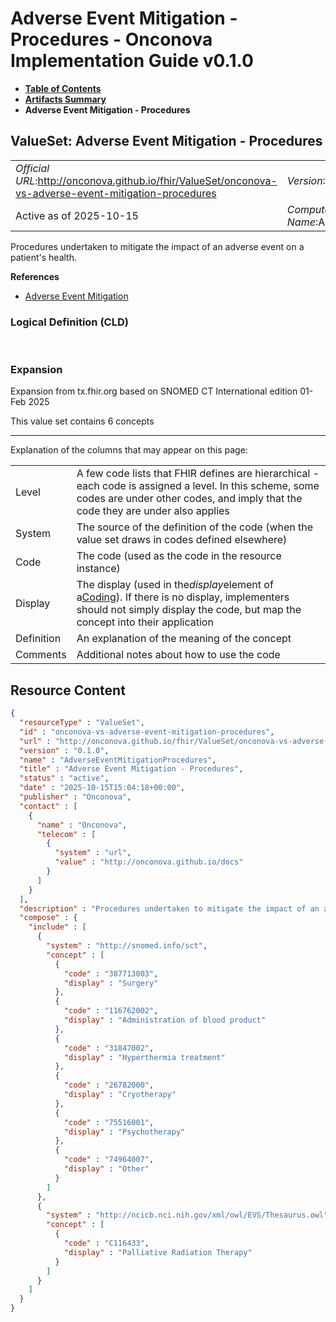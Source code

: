 # Adverse Event Mitigation - Procedures - Onconova Implementation Guide v0.1.0

* [**Table of Contents**](toc.md)
* [**Artifacts Summary**](artifacts.md)
* **Adverse Event Mitigation - Procedures**

## ValueSet: Adverse Event Mitigation - Procedures 

| | |
| :--- | :--- |
| *Official URL*:http://onconova.github.io/fhir/ValueSet/onconova-vs-adverse-event-mitigation-procedures | *Version*:0.1.0 |
| Active as of 2025-10-15 | *Computable Name*:AdverseEventMitigationProcedures |

 
Procedures undertaken to mitigate the impact of an adverse event on a patient's health. 

 **References** 

* [Adverse Event Mitigation](StructureDefinition-onconova-ext-adverse-event-mitigation.md)

### Logical Definition (CLD)

 

### Expansion

Expansion from tx.fhir.org based on SNOMED CT International edition 01-Feb 2025

This value set contains 6 concepts

-------

 Explanation of the columns that may appear on this page: 

| | |
| :--- | :--- |
| Level | A few code lists that FHIR defines are hierarchical - each code is assigned a level. In this scheme, some codes are under other codes, and imply that the code they are under also applies |
| System | The source of the definition of the code (when the value set draws in codes defined elsewhere) |
| Code | The code (used as the code in the resource instance) |
| Display | The display (used in the*display*element of a[Coding](http://hl7.org/fhir/R4/datatypes.html#Coding)). If there is no display, implementers should not simply display the code, but map the concept into their application |
| Definition | An explanation of the meaning of the concept |
| Comments | Additional notes about how to use the code |



## Resource Content

```json
{
  "resourceType" : "ValueSet",
  "id" : "onconova-vs-adverse-event-mitigation-procedures",
  "url" : "http://onconova.github.io/fhir/ValueSet/onconova-vs-adverse-event-mitigation-procedures",
  "version" : "0.1.0",
  "name" : "AdverseEventMitigationProcedures",
  "title" : "Adverse Event Mitigation - Procedures",
  "status" : "active",
  "date" : "2025-10-15T15:04:18+00:00",
  "publisher" : "Onconova",
  "contact" : [
    {
      "name" : "Onconova",
      "telecom" : [
        {
          "system" : "url",
          "value" : "http://onconova.github.io/docs"
        }
      ]
    }
  ],
  "description" : "Procedures undertaken to mitigate the impact of an adverse event on a patient's health.",
  "compose" : {
    "include" : [
      {
        "system" : "http://snomed.info/sct",
        "concept" : [
          {
            "code" : "387713003",
            "display" : "Surgery"
          },
          {
            "code" : "116762002",
            "display" : "Administration of blood product"
          },
          {
            "code" : "31847002",
            "display" : "Hyperthermia treatment"
          },
          {
            "code" : "26782000",
            "display" : "Cryotherapy"
          },
          {
            "code" : "75516001",
            "display" : "Psychotherapy"
          },
          {
            "code" : "74964007",
            "display" : "Other"
          }
        ]
      },
      {
        "system" : "http://ncicb.nci.nih.gov/xml/owl/EVS/Thesaurus.owl",
        "concept" : [
          {
            "code" : "C116433",
            "display" : "Palliative Radiation Therapy"
          }
        ]
      }
    ]
  }
}

```
